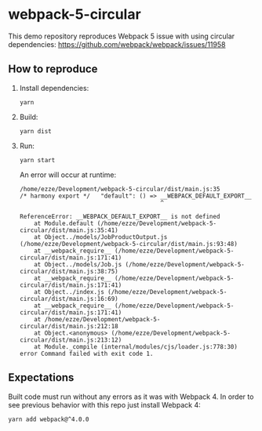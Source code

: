 # webpack-5-circular

This demo repository reproduces Webpack 5 issue with using circular dependencies: https://github.com/webpack/webpack/issues/11958

## How to reproduce

1. Install dependencies:

   ```
   yarn
   ```
   
2. Build:

   ```
   yarn dist
   ```
   
3. Run:

   ```
   yarn start
   ```
   
   An error will occur at runtime:
   
   ```
   /home/ezze/Development/webpack-5-circular/dist/main.js:35
   /* harmony export */   "default": () => __WEBPACK_DEFAULT_EXPORT__
                                           ^
   
   ReferenceError: __WEBPACK_DEFAULT_EXPORT__ is not defined
       at Module.default (/home/ezze/Development/webpack-5-circular/dist/main.js:35:41)
       at Object../models/JobProductOutput.js (/home/ezze/Development/webpack-5-circular/dist/main.js:93:48)
       at __webpack_require__ (/home/ezze/Development/webpack-5-circular/dist/main.js:171:41)
       at Object../models/Job.js (/home/ezze/Development/webpack-5-circular/dist/main.js:38:75)
       at __webpack_require__ (/home/ezze/Development/webpack-5-circular/dist/main.js:171:41)
       at Object../index.js (/home/ezze/Development/webpack-5-circular/dist/main.js:16:69)
       at __webpack_require__ (/home/ezze/Development/webpack-5-circular/dist/main.js:171:41)
       at /home/ezze/Development/webpack-5-circular/dist/main.js:212:18
       at Object.<anonymous> (/home/ezze/Development/webpack-5-circular/dist/main.js:213:12)
       at Module._compile (internal/modules/cjs/loader.js:778:30)
   error Command failed with exit code 1.
   ```
   
## Expectations

Built code must run without any errors as it was with Webpack 4. In order to see previous behavior with this repo just install Webpack 4:

```
yarn add webpack@^4.0.0
```
